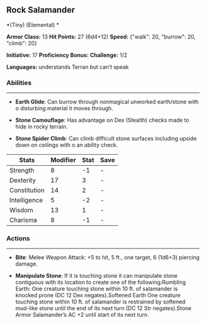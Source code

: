 ## Rock Salamander
*(Tiny) (Elemental) *

**Armor Class:** 13
**Hit Points:** 27 (6d4+12)
**Speed:** {"walk": 20, "burrow": 20, "climb": 20}

**Initiative:** 17
**Proficiency Bonus:**
**Challenge:** 1/2

**Languages:** understands Terran but can’t speak

### Abilities
 --- 
- **Earth Glide**: Can burrow through nonmagical unworked earth/stone with o disturbing material it moves through.

- **Stone Camouflage**: Has advantage on Dex (Stealth) checks made to hide in rocky terrain.

- **Stone Spider Climb**: Can climb difficult stone surfaces including upside down on ceilings with o an ability check.



| Stats | Modifier | Stat | Save
| ---- | ---- | ---- | ---- |
| Strength | 8 | -1 | - |
| Dexterity | 17 | 3 | - |
| Constitution | 14 | 2 | - |
| Intelligence | 5 | -2 | - |
| Wisdom | 13 | 1 | - |
| Charisma | 8 | -1 | - |

### Actions
 --- 
- **Bite**: Melee Weapon Attack: +5 to hit, 5 ft., one target, 6 (1d6+3) piercing damage.

- **Manipulate Stone**: If it is touching stone it can manipulate stone contiguous with its location to create one of the following:Rumbling Earth: One creature touching stone within 10 ft. of salamander is knocked prone (DC 12 Dex negates).Softened Earth One creature touching stone within 10 ft. of salamander is restrained by softened mud-like stone until the end of its next turn (DC 12 Str negates).Stone Armor Salamander’s AC +2 until start of its next turn.

